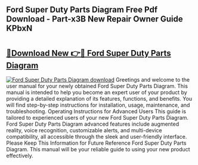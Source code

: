 ## Ford Super Duty Parts Diagram Free Pdf Download - Part-x3B New Repair Owner Guide KPbxN

# <h2><a href="http://dfng0u.blite.top/?on=Ford+Super+Duty+Parts+Diagram">🔗Download New 👉🔴 Ford Super Duty Parts Diagram</a></h2>

[![Ford Super Duty Parts Diagram download](https://i.imgur.com/lujVjoI.png)](http://dfng0u.blite.top/?on=Ford+Super+Duty+Parts+Diagram)
Greetings and welcome to the user manual for your newly obtained Ford Super Duty Parts Diagram. This manual is intended to help you become an expert user of your product by providing a detailed explanation of its features, functions, and benefits. You will find step-by-step instructions for installation, usage, maintenance, and troubleshooting. Operating Instructions for Advanced Users This guide is tailored to experienced users of your new Ford Super Duty Parts Diagram. Ford Super Duty Parts Diagram advanced features include augmented reality, voice recognition, customizable alerts, and multi-device compatibility, all accessible through the sleek and user-friendly interface. Please Keep This Information for Future Reference Ford Super Duty Parts Diagram. This manual will be your reliable guide to using your new product effectively.
